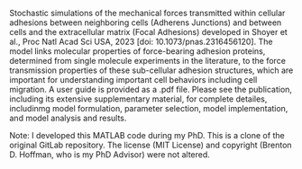 Stochastic simulations of the mechanical forces transmitted within cellular adhesions between neighboring cells (Adherens Junctions) and between cells and the extracellular matrix (Focal Adhesions) developed in Shoyer et al., Proc Natl Acad Sci USA, 2023 [doi: 10.1073/pnas.2316456120]. The model links molecular properties of force-bearing adhesion proteins, determined from single molecule experiments in the literature, to the force transmission properties of these sub-cellular adhesion structures, which are important for understanding important cell behaviors including cell migration. A user guide is provided as a .pdf file. Please see the publication, including its extensive supplementary material, for complete detailes, includinmg model formulation, parameter selection, model implementation, and model analysis and results. 

Note: I developed this MATLAB code during my PhD. This is a clone of the original GitLab repository. The license (MIT License) and copyright (Brenton D. Hoffman, who is my PhD Advisor) were not altered.

